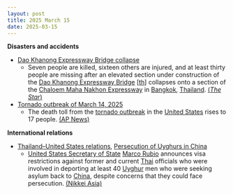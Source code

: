 ```yaml
---
layout: post
title: 2025 March 15
date: 2025-03-15
---
```



**Disasters and accidents**

* [Dao Khanong Expressway Bridge collapse](https://en.wikipedia.org/wiki/Dao_Khanong_Expressway_Bridge_collapse "Dao Khanong Expressway Bridge collapse")
  + Seven people are killed, sixteen others are injured, and at least thirty people are missing after an elevated section under construction of the [Dao Khanong Expressway Bridge](/w/index.php?title=Dao_Khanong_Expressway_Bridge&action=edit&redlink=1 "Dao Khanong Expressway Bridge (page does not exist)") [[th](https://th.wikipedia.org/wiki/%E0%B8%97%E0%B8%B2%E0%B8%87%E0%B8%9E%E0%B8%B4%E0%B9%80%E0%B8%A8%E0%B8%A9%E0%B8%AA%E0%B8%B2%E0%B8%A2%E0%B8%9E%E0%B8%A3%E0%B8%B0%E0%B8%A3%E0%B8%B2%E0%B8%A1_3-%E0%B8%94%E0%B8%B2%E0%B8%A7%E0%B8%84%E0%B8%B0%E0%B8%99%E0%B8%AD%E0%B8%87-%E0%B8%A7%E0%B8%87%E0%B9%81%E0%B8%AB%E0%B8%A7%E0%B8%99%E0%B8%A3%E0%B8%AD%E0%B8%9A%E0%B8%99%E0%B8%AD%E0%B8%81%E0%B8%95%E0%B8%B0%E0%B8%A7%E0%B8%B1%E0%B8%99%E0%B8%95%E0%B8%81 "th:ทางพิเศษสายพระราม 3-ดาวคะนอง-วงแหวนรอบนอกตะวันตก")] collapses onto a section of the [Chaloem Maha Nakhon Expressway](https://en.wikipedia.org/wiki/Chaloem_Maha_Nakhon_Expressway "Chaloem Maha Nakhon Expressway") in [Bangkok](https://en.wikipedia.org/wiki/Bangkok "Bangkok"), [Thailand](https://en.wikipedia.org/wiki/Thailand "Thailand"). [(*The Star*)](https://www.thestar.com.my/aseanplus/aseanplus-news/2025/03/15/seven-killed-as-bangkok039s-dao-khanong-expressway-bridge-collapses-on-rama-ii-road)
* [Tornado outbreak of March 14, 2025](https://en.wikipedia.org/wiki/Tornado_outbreak_of_March_14%2C_2025 "Tornado outbreak of March 14, 2025")
  + The death toll from the [tornado outbreak](https://en.wikipedia.org/wiki/Tornado_outbreak_of_March_14%2C_2025 "Tornado outbreak of March 14, 2025") in the [United States](https://en.wikipedia.org/wiki/United_States "United States") rises to 17 people. [(AP News)](https://apnews.com/article/tornadoes-wildfires-deaths-eb53f6b2463a96b18a08ca9e2db266ab)

**International relations**

* [Thailand–United States relations](https://en.wikipedia.org/wiki/Thailand%E2%80%93United_States_relations "Thailand–United States relations"), [Persecution of Uyghurs in China](https://en.wikipedia.org/wiki/Persecution_of_Uyghurs_in_China "Persecution of Uyghurs in China")
  + [United States Secretary of State](https://en.wikipedia.org/wiki/United_States_Secretary_of_State "United States Secretary of State") [Marco Rubio](https://en.wikipedia.org/wiki/Marco_Rubio "Marco Rubio") announces visa restrictions against former and current [Thai](https://en.wikipedia.org/wiki/Thailand "Thailand") officials who were involved in deporting at least 40 [Uyghur](https://en.wikipedia.org/wiki/Uyghurs "Uyghurs") men who were seeking asylum back to [China](https://en.wikipedia.org/wiki/China "China"), despite concerns that they could face persecution. [(Nikkei Asia)](https://asia.nikkei.com/Politics/International-relations/U.S.-hits-Thai-officials-with-visa-sanctions-over-deporting-Uyghurs-to-China)
